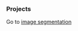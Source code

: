 ### Projects
Go to 
[image segmentation](https://github.com/csarmie4/Data_Science/blob/main/Projects/Deep_Learning/image_segmentation.ipynb)